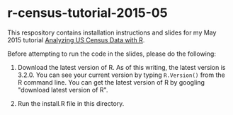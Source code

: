# r-census-tutorial-2015-05

This respository contains installation instructions and slides for my May 2015 tutorial [Analyzing US Census Data with R](http://www.meetup.com/R-ladies/events/222219319/).

Before attempting to run the code in the slides, please do the following:

1. Download the latest version of R. As of this writing, the latest 
version is 3.2.0. You can see your current version by typing `R.Version()` from the R command line.
You can get the latest version of R by googling "download latest version
of R".

1. Run the install.R file in this directory.
